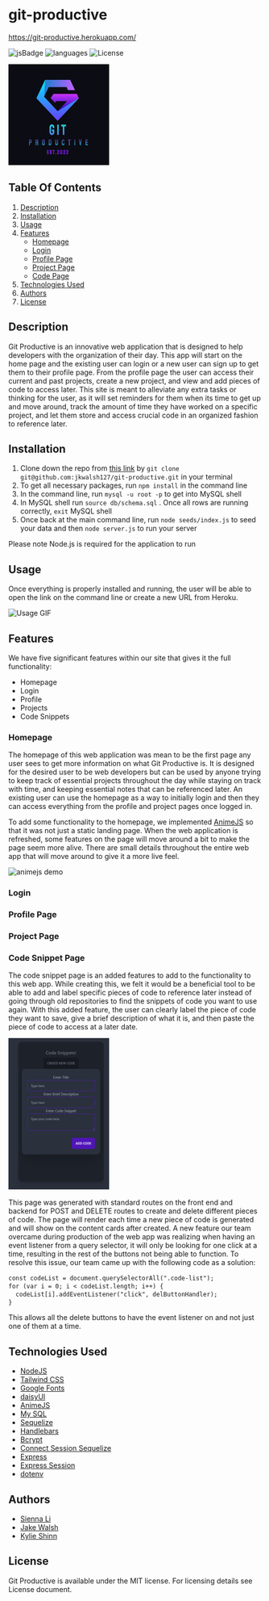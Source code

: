 # git-productive

https://git-productive.herokuapp.com/

![jsBadge](https://img.shields.io/github/languages/top/jkwalsh127/git-productive?style=plastic)
![languages](https://img.shields.io/github/languages/count/jkwalsh127/git-productive)
![License](https://img.shields.io/github/license/jkwalsh127/git-productive)


<img src= "./public/images/gitprologo.png" height="200px" width="200px">


## **Table Of Contents**
1. [Description](#description)
2. [Installation](#installation)
3. [Usage](#usage)
4. [Features](#features)
    - [Homepage](#homepage)
    - [Login](#login)
    - [Profile Page](#profile-page)
    - [Project Page](#project-page)
    - [Code Page](#code-snippet-page)
5. [Technologies Used](#technologies-used)
6. [Authors](#author)
7. [License](#license)

## **Description**

Git Productive is an innovative web application that is designed to help developers with the organization of their day. This app will start on the home page and the existing user can  login or a new user can sign up to get them to their profile page. From the profile page the user can access their current and past projects, create a new project, and view and add pieces of code to access later. This site is meant to alleviate any extra tasks or thinking for the user, as it will set reminders for them when its time to get up and move around, track the amount of time they have worked on a specific project, and let them store and access crucial code in an organized fashion to reference later.
  
## **Installation**

1. Clone down the repo from [this link](https://github.com/jkwalsh127/git-productive) by `git clone git@github.com:jkwalsh127/git-productive.git` in your terminal
2. To get all necessary packages, run `npm install` in the command line
3. In the command line, run `mysql -u root -p` to get into MySQL shell
4. In MySQL shell run `source db/schema.sql` . Once all rows are running correctly, `exit` MySQL shell
5. Once back at the main command line, run `node seeds/index.js` to seed your data and then `node server.js` to run your server
 
 Please note Node.js is required for the application to run

## **Usage**

Once everything is properly installed and running, the user will be able to open the link on the command line or create a new URL from Heroku. 

![Usage GIF](./public/images/fullusegif.gif)

## **Features**

We have five significant features within our site that gives it the full functionality:
- Homepage
- Login
- Profile
- Projects
- Code Snippets


### **Homepage**

The homepage of this web application was mean to be the first page any user sees to get more information on what Git Productive is. It is designed for the desired user to be web developers but can be used  by anyone trying to keep track of essential projects throughout the day while staying on track with time, and keeping essential notes that can be referenced later. An existing user can use the homepage as a way to initially login and then they can access everything from the profile and project pages once logged in.

To add some functionality to the homepage, we implemented [AnimeJS](https://animejs.com/) so that it was not just a static landing page. When the web application is refreshed, some features on the page will move around a bit to make the page seem more alive. There are small details throughout the entire web app that will move around to give it a more live feel.

![animejs demo](./public/images/animejsdemo.gif)


### **Login**



### **Profile Page**

### **Project Page**

### **Code Snippet Page**

The code snippet page is an added features to add to the functionality to this web app. While creating this, we felt it would be a beneficial tool to be able to add and label specific pieces of code to reference later instead of going  through old repositories to find the snippets of code you want to use again. With this added feature, the user can clearly label the piece of code they want to save, give a brief description of what it is, and then paste the piece of code to access at a later date.

<img src= "./public/images/codesnipmodal.PNG" height="300px" width="200px">

This page was generated with standard routes on the front end and backend for POST and DELETE routes to create and delete different pieces of code. The page will render each time a new piece of code is generated and will show on the content cards after created. A new feature our team overcame during  production of the web app was realizing when having an event listener from a query selector, it will only be looking for one click at a time, resulting in the rest of the buttons not being able to function. To resolve this issue, our team came up with the following code as a solution: 

```
const codeList = document.querySelectorAll(".code-list");
for (var i = 0; i < codeList.length; i++) {
  codeList[i].addEventListener("click", delButtonHandler);
}
```

This allows all the delete buttons to have the event listener on and not just one of them at a time.

## **Technologies Used**

* [NodeJS](https://nodejs.org/en/) 
* [Tailwind CSS](https://tailwindcss.com/docs/installation)
* [Google Fonts](https://fonts.google.com/)
* [daisyUI](https://daisyui.com/)
* [AnimeJS](https://animejs.com/)
* [My SQL](https://www.mysql.com/)
* [Sequelize](https://sequelize.org/)
* [Handlebars](https://www.npmjs.com/package/handlebars)
* [Bcrypt](https://www.npmjs.com/package/bcrypt)
* [Connect Session Sequelize](https://www.npmjs.com/package/connect-session-sequelize)
* [Express](https://expressjs.com/)
* [Express Session](https://www.npmjs.com/package/express-session)
* [dotenv](https://www.npmjs.com/package/dotenv)

## **Authors**

* [Sienna Li]()
* [Jake Walsh](https://github.com/jkwalsh127)
* [Kylie Shinn](https://github.com/kyliemshinn)

## **License**

Git Productive is available under the MIT license. For licensing details see License document.